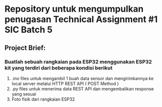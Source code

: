 # Repository untuk mengumpulkan penugasan Technical Assignment #1 SIC Batch 5

## Project Brief:

### Buatlah sebuah rangkaian pada ESP32 menggunakan ESP32 kit yang terdiri dari beberapa kondisi berikut

1. .ino files untuk mengambil 1 buah data sensor dan mengirimkannya ke local server melalui HTTP REST API ( POST Method )
2. .py files untuk menerima data REST API dan mengembalikan response yang sesuai
3. Foto fisik dari rangkaian ESP32

